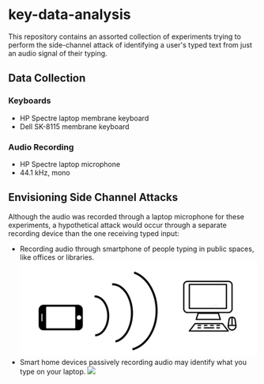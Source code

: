 # key-data-analysis

This repository contains an assorted collection of experiments trying to
perform the side-channel attack of identifying a user's typed text from just an audio
signal of their typing.

## Data Collection

### Keyboards
* HP Spectre laptop membrane keyboard
* Dell SK-8115 membrane keyboard

### Audio Recording
* HP Spectre laptop microphone
* 44.1 kHz, mono

## Envisioning Side Channel Attacks

Although the audio was recorded through a laptop microphone for these
experiments, a hypothetical attack would occur through a separate recording device
than the one receiving typed input:
* Recording audio through smartphone of people typing in public spaces, like offices or libraries.
![](assets/phone_recording_diagram.png)
* Smart home devices passively recording audio may identify what you type on your laptop.
![](assets/smart_speaker_recording_diagram.png)

 
